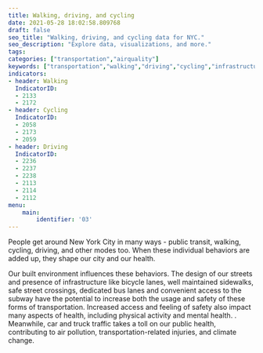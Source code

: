 ```yaml
---
title: Walking, driving, and cycling
date: 2021-05-28 18:02:58.809768
draft: false
seo_title: "Walking, driving, and cycling data for NYC."
seo_description: "Explore data, visualizations, and more."
tags: 
categories: ["transportation","airquality"]
keywords: ["transportation","walking","driving","cycling","infrastructure","streets","roads","safety"]
indicators:
- header: Walking
  IndicatorID: 
  - 2133
  - 2172
- header: Cycling
  IndicatorID:
  - 2058
  - 2173  
  - 2059
- header: Driving
  IndicatorID:  
  - 2236
  - 2237
  - 2238
  - 2113
  - 2114
  - 2112
menu:
    main:
        identifier: '03'
---
```

 
People get around New York City in many ways - public transit, walking, cycling, driving, and other modes too. When these individual behaviors are added up, they shape our city and our health.

Our built environment influences these behaviors. The design of our streets and presence of infrastructure like bicycle lanes, well maintained sidewalks, safe street crossings, dedicated bus lanes and convenient access to the subway have the potential to increase both the usage and safety of these forms of transportation. Increased access and feeling of safety also impact many aspects of health, including physical activity and mental health. . Meanwhile, car and truck traffic takes a toll on our public health, contributing to air pollution, transportation-related injuries, and climate change.



